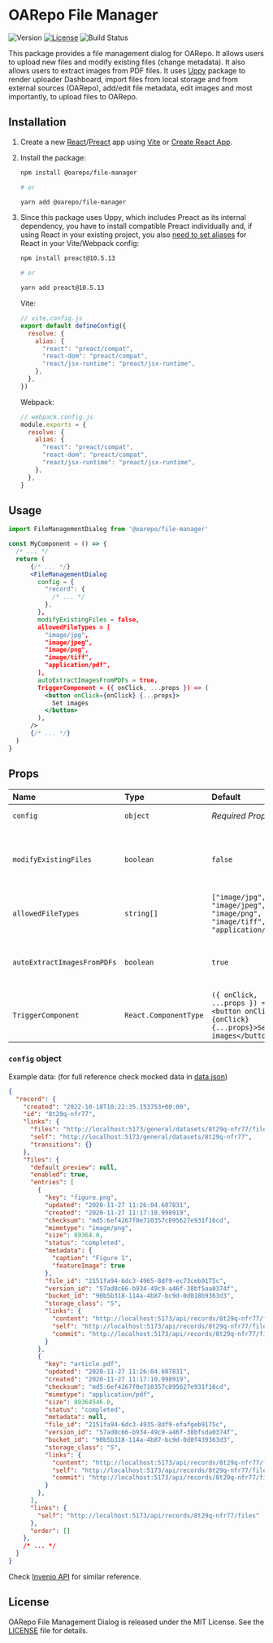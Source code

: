 # OARepo File Manager

![Version](https://img.shields.io/github/package-json/v/oarepo/file-management-dialog) [![License](https://img.shields.io/github/license/oarepo/file-management-dialog)](https://github.com/oarepo/file-management-dialog/blob/main/LICENSE) ![Build Status](https://github.com/oarepo/file-management-dialog/actions/workflows/chromatic.yml/badge.svg
)

This package provides a file management dialog for OARepo. It allows users to upload new files and modify existing files (change metadata). It also allows users to extract images from PDF files.
It uses [Uppy](https://uppy.io/) package to render uploader Dashboard, import files from local storage and from external sources (OARepo), add/edit file metadata, edit images and most importantly, to upload files to OARepo.

## Installation

1. Create a new [React](https://react.dev/)/[Preact](https://preactjs.com/) app using [Vite](https://vitejs.dev/) or [Create React App](https://create-react-app.dev/).
2. Install the package:

    ```bash
    npm install @oarepo/file-manager

    # or

    yarn add @oarepo/file-manager
    ```

3. Since this package uses Uppy, which includes Preact as its internal dependency, you have to install compatible Preact individually and, if using React in your existing project, you also [need to set aliases](https://preactjs.com/guide/v8/switching-to-preact/#how-to-alias-preact-compat) for React in your Vite/Webpack config:

    ```bash
    npm install preact@10.5.13

    # or

    yarn add preact@10.5.13
    ```

    Vite:
    ```js
    // vite.config.js
    export default defineConfig({
      resolve: {
        alias: {
          "react": "preact/compat",
          "react-dom": "preact/compat",
          "react/jsx-runtime": "preact/jsx-runtime",
        },
      },
    })
    ```

    Webpack:
    ```js
    // webpack.config.js
    module.exports = {
      resolve: {
        alias: {
          "react": "preact/compat",
          "react-dom": "preact/compat",
          "react/jsx-runtime": "preact/jsx-runtime",
        },
      },
    }
    ```

## Usage

```jsx
import FileManagementDialog from '@oarepo/file-manager'

const MyComponent = () => {
  /* ... */
  return (
      {/* ... */}
      <FileManagementDialog
        config = {
          "record": {
            /* ... */
          },
        },
        modifyExistingFiles = false,
        allowedFileTypes = [
          "image/jpg",
          "image/jpeg",
          "image/png",
          "image/tiff",
          "application/pdf",
        ],
        autoExtractImagesFromPDFs = true,
        TriggerComponent = ({ onClick, ...props }) => (
          <button onClick={onClick} {...props}>
            Set images
          </button>
        ),
      />
      {/* ... */}
  )
}
```

## Props

| Name                        | Type                  | Default                                                                               | Description                                                                    |
| :-------------------------- | :-------------------- | :------------------------------------------------------------------------------------ | :----------------------------------------------------------------------------- |
| `config`                    | `object`              | *Required Prop*                                                                       | Record data (details below).                                                   |
| `modifyExistingFiles`       | `boolean`             | `false`                                                                               | Whether to allow modification of existing files (to modify existing metadata). |
| `allowedFileTypes`          | `string[]`            | `["image/jpg", "image/jpeg", "image/png", "image/tiff", "application/pdf"]`           | Allowed file types (accepts * wildcards, e.g. "image/*").                      |
| `autoExtractImagesFromPDFs` | `boolean`             | `true`                                                                                | Whether to automatically extract images from selected PDFs.                    |
| `TriggerComponent`          | `React.ComponentType` | `({ onClick, ...props }) => <button onClick={onClick} {...props}>Set images</button>` | Triggers FileManagement modal.                                                 |

### `config` object

Example data: (for full reference check mocked data in [data.json](data.json))
```json
{
  "record": {
    "created": "2022-10-18T10:22:35.153753+00:00",
    "id": "8t29q-nfr77",
    "links": {
      "files": "http://localhost:5173/general/datasets/8t29q-nfr77/files/",
      "self": "http://localhost:5173/general/datasets/8t29q-nfr77",
      "transitions": {}
    },
    "files": {
      "default_preview": null,
      "enabled": true,
      "entries": [
        {
          "key": "figure.png",
          "updated": "2020-11-27 11:26:04.607831",
          "created": "2020-11-27 11:17:10.998919",
          "checksum": "md5:6ef4267f0e710357c895627e931f16cd",
          "mimetype": "image/png",
          "size": 89364.0,
          "status": "completed",
          "metadata": {
            "caption": "Figure 1",
            "featureImage": true
          },
          "file_id": "2151fa94-6dc3-4965-8df9-ec73ceb91T5c",
          "version_id": "57ad8c66-b934-49c9-a46f-38bf5aa0374f",
          "bucket_id": "90b5b318-114a-4b87-bc9d-0d018b9363d3",
          "storage_class": "S",
          "links": {
            "content": "http://localhost:5173/api/records/8t29q-nfr77/files/figure.png/content",
            "self": "http://localhost:5173/api/records/8t29q-nfr77/files/figure.png",
            "commit": "http://localhost:5173/api/records/8t29q-nfr77/files/figure.png/commit"
          }
        },
        {
          "key": "article.pdf",
          "updated": "2020-11-27 11:26:04.607831",
          "created": "2020-11-27 11:17:10.998919",
          "checksum": "md5:6ef4267f0e710357c895627e931f16cd",
          "mimetype": "application/pdf",
          "size": 89364546.0,
          "status": "completed",
          "metadata": null,
          "file_id": "2151fa94-6dc3-4935-8df9-efafgeb9175c",
          "version_id": "57ad8c66-b934-49c9-a46f-38bfsda0374f",
          "bucket_id": "90b5b318-114a-4b87-bc9d-0d0f439363d3",
          "storage_class": "S",
          "links": {
            "content": "http://localhost:5173/api/records/8t29q-nfr77/files/article.pdf/content",
            "self": "http://localhost:5173/api/records/8t29q-nfr77/files/article.pdf",
            "commit": "http://localhost:5173/api/records/8t29q-nfr77/files/article.pdf/commit"
          }
        },
      ],
      "links": {
        "self": "http://localhost:5173/api/records/8t29q-nfr77/files"
      },
      "order": []
    },
    /* ... */
  }
}
```

Check [Invenio API](https://inveniordm.docs.cern.ch/reference/rest_api_drafts_records/#draft-files) for similar reference.

## License

OARepo File Management Dialog is released under the MIT License. See the [LICENSE](./LICENSE) file for details.
